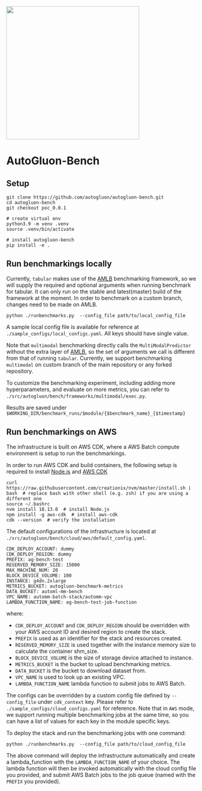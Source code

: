 <div align="left">
  <img src="https://user-images.githubusercontent.com/16392542/77208906-224aa500-6aba-11ea-96bd-e81806074030.png" width="350">
</div>

# AutoGluon-Bench

## Setup

```
git clone https://github.com/autogluon/autogluon-bench.git
cd autogluon-bench
git checkout poc_0.0.1

# create virtual env
python3.9 -m venv .venv
source .venv/bin/activate

# install autogluon-bench
pip install -e .
```

## Run benchmarkings locally

Currently, `tabular` makes use of the [AMLB](https://github.com/openml/automlbenchmark) benchmarking framework, so we will supply the required and optional arguments when running benchmark for tabular. It can only run on the stable and latest(master) build of the framework at the moment. In order to benchmark on a custom branch, changes need to be made on AMLB.

```
python ./runbenchmarks.py  --config_file path/to/local_config_file
```
A sample local config file is available for reference at `./sample_configs/local_configs.yaml`. All keys should have single value.

Note that `multimodal` benchmarking directly calls the `MultiModalPredictor` without the extra layer of [AMLB](https://github.com/openml/automlbenchmark), so the set of arguments we call is different from that of running `tabular`. Currently, we support benchmarking `multimodal` on custom branch of the main repository or any forked repository.

To customize the benchmarking experiment, including adding more hyperparameters, and evaluate on more metrics, you can refer to `./src/autogluon/bench/frameworks/multimodal/exec.py`.

Results are saved under `$WORKING_DIR/benchmark_runs/$module/{$benchmark_name}_{$timestamp}`


## Run benchmarkings on AWS

The infrastructure is built on AWS CDK, where a AWS Batch compute environment is setup to run the benchmarkings. 

In order to run AWS CDK and build containers, the following setup is required to install [Node.js](https://nodejs.org/) and [AWS CDK](https://docs.aws.amazon.com/cdk/v2/guide/getting_started.html#getting_started_install)

```
curl https://raw.githubusercontent.com/creationix/nvm/master/install.sh | bash  # replace bash with other shell (e.g. zsh) if you are using a different one
source ~/.bashrc
nvm install 18.13.0  # install Node.js
npm install -g aws-cdk  # install aws-cdk
cdk --version  # verify the installation
```

The default configurations of the infrastructure is located at `./src/autogluon/bench/cloud/aws/default_config.yaml`.
```
CDK_DEPLOY_ACCOUNT: dummy
CDK_DEPLOY_REGION: dummy
PREFIX: ag-bench-test
RESERVED_MEMORY_SIZE: 15000
MAX_MACHINE_NUM: 20
BLOCK_DEVICE_VOLUME: 100
INSTANCE: g4dn.2xlarge
METRICS_BUCKET: autogluon-benchmark-metrics
DATA_BUCKET: automl-mm-bench
VPC_NAME: automm-batch-stack/automm-vpc
LAMBDA_FUNCTION_NAME: ag-bench-test-job-function
```
where:
- `CDK_DEPLOY_ACCOUNT` and `CDK_DEPLOY_REGION` should be overridden with your AWS account ID and desired region to create the stack.
- `PREFIX` is used as an identifier for the stack and resources created.
- `RESERVED_MEMORY_SIZE` is used together with the instance memory size to calculate the container shm_size.
- `BLOCK_DEVICE_VOLUME` is the size of storage device attached to instance.
- `METRICS_BUCKET` is the bucket to upload benchmarking metrics.
- `DATA_BUCKET` is the bucket to download dataset from.
- `VPC_NAME` is used to look up an existing VPC.
- `LAMBDA_FUNCTION_NAME` lambda function to submit jobs to AWS Batch.

The configs can be overridden by a custom config file defined by `--config_file` under `cdk_context` key. Please refer to `./sample_configs/cloud_configs.yaml` for reference. Note that in `AWS` mode, we support running multiple benchmarking jobs at the same time, so you can have a list of values for each key in the module specific keys.

To deploy the stack and run the benchmarking jobs with one command:

```
python ./runbenchmarks.py  --config_file path/to/cloud_config_file
```

The above command will deploy the infrastructure automatically and create a lambda_function with the `LAMBDA_FUNCTION_NAME` of your choice. The lambda function will then be invoked automatically with the cloud config file you provided, and submit AWS Batch jobs to the job queue (named with the `PREFIX` you provided).
